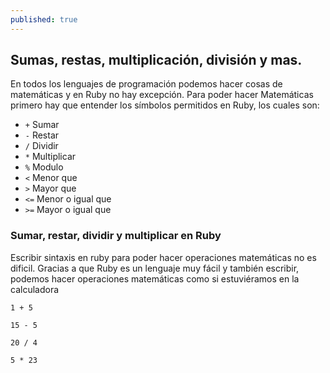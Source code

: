```yaml
---
published: true
---
```

## Sumas, restas, multiplicación, división y mas.

En todos los lenguajes de programación podemos hacer cosas de matemáticas y en Ruby no hay excepción. Para poder hacer Matemáticas primero hay que entender los símbolos permitidos en Ruby, los cuales son:

- `+`   Sumar
- `-`   Restar 
- `/`   Dividir
- `*`   Multiplicar
- `%`   Modulo
- `<`   Menor que
- `>`   Mayor que
- `<=`  Menor o igual que
- `>=`  Mayor o igual que


### Sumar, restar, dividir y multiplicar en Ruby

Escribir sintaxis en ruby para poder hacer operaciones matemáticas no es dificil. Gracias a que Ruby es un lenguaje muy fácil y también escribir, podemos hacer operaciones matemáticas como si estuviéramos en la calculadora

    1 + 5

    15 - 5

    20 / 4

    5 * 23